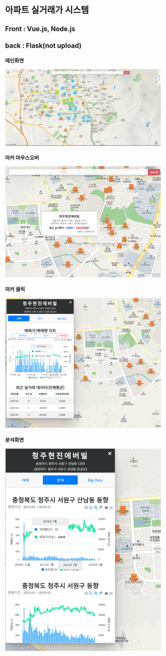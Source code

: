 # 아파트 실거래가 시스템

## Front    : Vue.js, Node.js 
## back     : Flask(not upload)


### 메인화면
![main](./readmeimage/main.PNG)

### 마커 마우스오버
![mouseover](./readmeimage/mouseover.PNG)

### 마커 클릭
![mouseclick](./readmeimage/mouseclick.PNG)

### 분석화면
![analysis](./readmeimage/analysis.PNG)